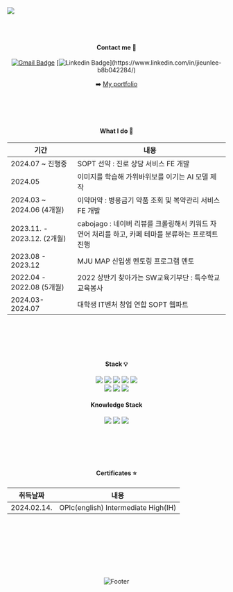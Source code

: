 <img src="https://capsule-render.vercel.app/api?type=waving&color=9C9EFE&&fontColor=FFFFFF&height=100&section=header&text=%20&desc=%20&fontSize=45&0&animation=twinkling&stroke=B1E1FF&strokeWidth=2.2&descAlign=85&descAlignY=55" />


  
  <br/><br/>
  <div align="center">    

  
  ####  Contact me    📌
  
  [![Gmail Badge](https://img.shields.io/badge/Gmail-d14836?style=flat-square&logo=Gmail&logoColor=white&link=mailto:jul061055@gmail.com)](mailto:jul061055@gmail.com)
    [![Linkedin Badge](https://img.shields.io/badge/-LinkedIn-blue?style=flat-square&logo=Linkedin&logoColor=white&link=[https://www.linkedin.com/in/jieunlee-b8b042284](https://www.linkedin.com/in/jieunlee-b8b042284)/)](https://www.linkedin.com/in/jieunlee-b8b042284/)
  
➡️  [My portfolio](https://jini77u.notion.site/040d6066607347d39b92f175abb2f3d5?pvs=4)     


<br/><br/><br/>   

  #### What I do 📎


| 기간              | 내용               |
|-----------------|----------------------|
| 2024.07 ~ 진행중 |SOPT 선약 : 진로 상담 서비스 FE 개발       |
| 2024.05 |이미지를 학습해 가위바위보를 이기는 AI 모델 제작       |
| 2024.03 ~ 2024.06 (4개월) |이약머약 : 병용금기 약품 조회 및 복약관리 서비스 FE 개발      | 
| 2023.11. - 2023.12. (2개월) |cabojago : 네이버 리뷰를 크롤링해서 키워드 자연어 처리를 하고, 카페 테마를 분류하는 프로젝트 진행     | 
| 2023.08 - 2023.12   |MJU MAP 신입생 멘토링 프로그램 멘토     | 
| 2022.04 - 2022.08 (5개월) |2022 상반기 찾아가는 SW교육기부단 : 특수학교 교육봉사  | 
| 2024.03-2024.07 |대학생 IT벤처 창업 연합 SOPT 웹파트    | 


  <br/><br/><br/><br/>


   ####  Stack  💡 

<img src="https://img.shields.io/badge/React-61DAFB?style=flat-square&logo=React&logoColor=black"/>    
<img src="https://img.shields.io/badge/Next.js-000000?style=flat-square&logo=Next.js&logoColor=white"/>
<img src="https://img.shields.io/badge/JavaScript-F7DF1E?style=flat-square&logo=javascript&logoColor=black"/>
<img src="https://img.shields.io/badge/Typescript-3178C6?style=flat-square&logo=Typescript&logoColor=white"/>
<img src="https://img.shields.io/badge/Python-3776AB?style=flat-square&logo=Python&logoColor=white"/>

<br />

<img src="https://img.shields.io/badge/styled components-DB7093?style=flat-square&logo=styled-components&logoColor=white"/>
<img src="https://img.shields.io/badge/Tailwind CSS-06B6D4?style=flat-square&logo=Tailwind CSS&logoColor=white"/>
<img src="https://img.shields.io/badge/Storybook-FF4785?style=flat-square&logo=Storybook&logoColor=white"/>

#### Knowledge Stack
<img src="https://img.shields.io/badge/Node.js-339933?style=flat-square&logo=Node.js&logoColor=white"/>
<img src="https://img.shields.io/badge/MySQL-4479A1?style=flat-square&logo=MySQL&logoColor=white"/>

<img src="https://img.shields.io/badge/ORACLE-F80000?style=flat-square&logo=oracle&logoColor=white"/>



  <br/>   

  
  <br/><br/><br/><br/>
  #### Certificates ⭐️


| 취득날짜              | 내용               |
|-----------------|----------------------|
| 2024.02.14. | OPIc(english) Intermediate High(IH)      |


  <br/><br/>

  <br/><br/><br/><br/>

   ![Footer](https://capsule-render.vercel.app/api?type=waving&color=auto&height=100&section=footer)
   
</div>
